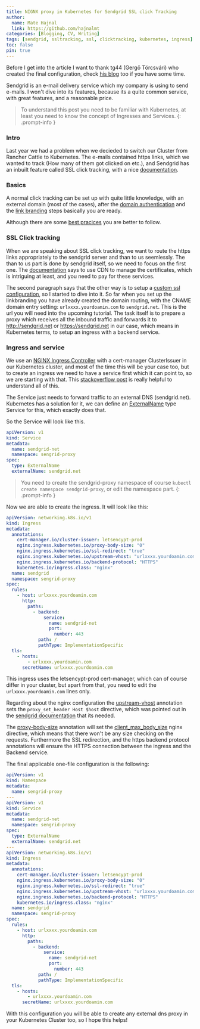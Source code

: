 ```yaml
---
title: NIGNX proxy in Kubernetes for Sendgrid SSL click Tracking
author:
  name: Mate Hajnal
  link: https://github.com/hajnalmt
categories: [Blogging, CV, Writing]
tags: [sendgrid, ssltracking, ssl, clicktracking, kubernetes, ingress]
toc: false
pin: true
---
```


Before I get into the article I want to thank tg44 (Gergő Törcsvári) who created the final configuration, check [his blog](https://tg44.github.io/) too if you have some time.

Sendgrid is an e-mail delivery service which my company is using to send e-mails.
I won't dive into its features, because its a quite common service, with great features, and a reasonable price.

> To understand this post you need to be familiar with Kubernetes, at least you need to know the concept of Ingresses and Services.
{: .prompt-info }


### Intro

Last year we had a problem when we decieded to switch our Cluster from Rancher Cattle to Kubernetes.
The e-mails contained https links, which we wanted to track (How many of them got clicked on etc.), and Sendgrid has an inbuilt feature called SSL click tracking, with a nice [documentation](https://docs.sendgrid.com/ui/analytics-and-reporting/click-tracking-ssl).

### Basics

A normal click tracking can be set up with quite little knowledge, with an external domain (most of the cases), after the [domain authentication](https://docs.sendgrid.com/ui/account-and-settings/how-to-set-up-domain-authentication) and the [link branding](https://docs.sendgrid.com/ui/account-and-settings/how-to-set-up-link-branding) steps basically you are ready.

Although there are some [best pracices](https://docs.sendgrid.com/ui/analytics-and-reporting/click-tracking-html-best-practices) you are better to follow.

### SSL Click tracking

When we are speaking about SSL click tracking, we want to route the https links appropriately to the sendgrid server and than to us seemlessly. The than to us part is done by sendgrid itself, so we need to focus on the first one. The [documentation](https://docs.sendgrid.com/ui/analytics-and-reporting/click-tracking-ssl) says to use CDN to manage the certificates, which is intriguing at least, and you need to pay for these services.

The second paragraph says that the other way is to setup a [custom ssl configuration](https://docs.sendgrid.com/ui/account-and-settings/custom-ssl-configurations), so I started to dive into it.
So far when you set up the linkbranding you have already created the domain routing, with the CNAME domain entry setting: `urlxxxx.yourdoamin.com` to `sendgrid.net`.
This is the url you will need into the upcoming tutorial. The task itself is to prepare a proxy which receives all the inbound traffic and forwards it to http://sendgrid.net or https://sendgrid.net in our case, which means in Kubernetes terms, to setup an ingress with a backend service.

### Ingress and service

We use an [NGINX Ingress Controller](https://kubernetes.github.io/ingress-nginx/) with a cert-manager ClusterIssuer in our Kubernetes cluster, and most of the time this will be your case too, but to create an ingress we need to have a service first which it can point to, so we are starting with that.
This [stackoverflow post](https://stackoverflow.com/questions/64705450/redirecting-traffic-to-external-url) is really helpful to understand all of this.

The Service just needs to forward traffic to an external DNS (sendgrid.net). Kubernetes has a solution for it, we can define an [ExternalName](https://kubernetes.io/docs/concepts/services-networking/service/#externalname) type Service for this, which exactly does that.

So the Service will look like this.

```yaml
apiVersion: v1
kind: Service
metadata:
  name: sendgrid-net
  namespace: sengrid-proxy
spec:
  type: ExternalName
  externalName: sendgrid.net
```

> You need to create the sendgrid-proxy namespace of course `kubectl create namespace sendgrid-proxy`, or edit the namespace part.
{: .prompt-info }

Now we are able to create the ingress. It will look like this:

```yaml
apiVersion: networking.k8s.io/v1
kind: Ingress
metadata:
  annotations:
    cert-manager.io/cluster-issuer: letsencypt-prod
    nginx.ingress.kubernetes.io/proxy-body-size: "0"
    nginx.ingress.kubernetes.io/ssl-redirect: "true"
    nginx.ingress.kubernetes.io/upstream-vhost: "urlxxxx.yourdoamin.com"
    nginx.ingress.kubernetes.io/backend-protocol: "HTTPS"
    kubernetes.io/ingress.class: "nginx"
  name: sendgrid
  namespace: sengrid-proxy
spec:
  rules:
    - host: urlxxxx.yourdoamin.com
      http:
        paths:
          - backend:
              service:
                name: sendgrid-net
                port:
                  number: 443
            path: /
            pathType: ImplementationSpecific
  tls:
    - hosts:
        - urlxxxx.yourdoamin.com
      secretName: urlxxxx.yourdoamin.com
```

This ingress uses the letsencypt-prod cert-manager, which can of course differ in your cluster, but apart from that, you need to edit the `urlxxxx.yourdoamin.com` lines only.

Regarding about the nginx configuration the [upstream-vhost](https://kubernetes.github.io/ingress-nginx/user-guide/nginx-configuration/annotations/#custom-nginx-upstream-vhost) annotation sets the `proxy_set_header Host $host` directive, which was pointed out in the [sendgrid documentation](https://docs.sendgrid.com/ui/account-and-settings/custom-ssl-configurations) that its needed.

The [proxy-body-size](https://kubernetes.github.io/ingress-nginx/user-guide/nginx-configuration/annotations/#custom-max-body-size) annotation will set the [client_max_body_size](http://nginx.org/en/docs/http/ngx_http_core_module.html#client_max_body_size) nginx directive, which means that there won't be any size checking on the requests.
Furthermore the SSL redirection, and the https backend protocol annotations will ensure the HTTPS connection between the ingress and the Backend service.

The final applicable one-file configuration is the following:
```yaml
apiVersion: v1
kind: Namespace
metadata:
  name: sengrid-proxy
---
apiVersion: v1
kind: Service
metadata:
  name: sendgrid-net
  namespace: sengrid-proxy
spec:
  type: ExternalName
  externalName: sendgrid.net
---
apiVersion: networking.k8s.io/v1
kind: Ingress
metadata:
  annotations:
    cert-manager.io/cluster-issuer: letsencypt-prod
    nginx.ingress.kubernetes.io/proxy-body-size: "0"
    nginx.ingress.kubernetes.io/ssl-redirect: "true"
    nginx.ingress.kubernetes.io/upstream-vhost: "urlxxxx.yourdoamin.com"
    nginx.ingress.kubernetes.io/backend-protocol: "HTTPS"
    kubernetes.io/ingress.class: "nginx"
  name: sendgrid
  namespace: sengrid-proxy
spec:
  rules:
    - host: urlxxxx.yourdoamin.com
      http:
        paths:
          - backend:
              service:
                name: sendgrid-net
                port:
                  number: 443
            path: /
            pathType: ImplementationSpecific
  tls:
    - hosts:
        - urlxxxx.yourdoamin.com
      secretName: urlxxxx.yourdoamin.com
```

With this configuration you will be able to create any external dns proxy in your Kubernetes Cluster too, so I hope this helps!
